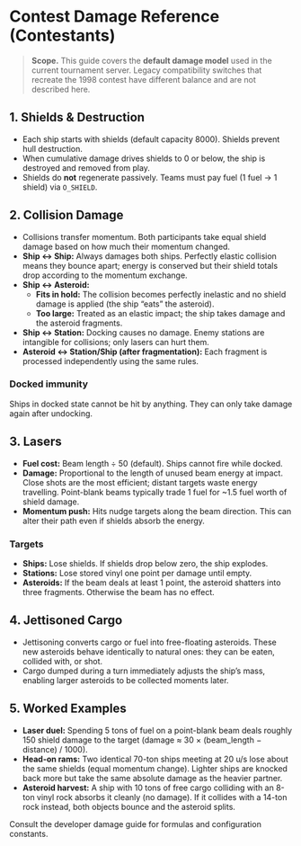 # Contest Damage Reference (Contestants)

> **Scope.** This guide covers the **default damage model** used in the current tournament server. Legacy compatibility switches that recreate the 1998 contest have different balance and are not described here.

## 1. Shields & Destruction
- Each ship starts with shields (default capacity 8000). Shields prevent hull destruction.
- When cumulative damage drives shields to 0 or below, the ship is destroyed and removed from play.
- Shields do **not** regenerate passively. Teams must pay fuel (1 fuel → 1 shield) via `O_SHIELD`.

## 2. Collision Damage
- Collisions transfer momentum. Both participants take equal shield damage based on how much their momentum changed.
- **Ship ↔ Ship:** Always damages both ships. Perfectly elastic collision means they bounce apart; energy is conserved but their shield totals drop according to the momentum exchange.
- **Ship ↔ Asteroid:**
  - **Fits in hold:** The collision becomes perfectly inelastic and no shield damage is applied (the ship “eats” the asteroid).
  - **Too large:** Treated as an elastic impact; the ship takes damage and the asteroid fragments.
- **Ship ↔ Station:** Docking causes no damage. Enemy stations are intangible for collisions; only lasers can hurt them.
- **Asteroid ↔ Station/Ship (after fragmentation):** Each fragment is processed independently using the same rules.

### Docked immunity
Ships in docked state cannot be hit by anything. They can only take damage again after undocking.

## 3. Lasers
- **Fuel cost:** Beam length ÷ 50 (default). Ships cannot fire while docked.
- **Damage:** Proportional to the length of unused beam energy at impact. Close shots are the most efficient; distant targets waste energy travelling. Point-blank beams typically trade 1 fuel for ~1.5 fuel worth of shield damage.
- **Momentum push:** Hits nudge targets along the beam direction. This can alter their path even if shields absorb the energy.

### Targets
- **Ships:** Lose shields. If shields drop below zero, the ship explodes.
- **Stations:** Lose stored vinyl one point per damage until empty.
- **Asteroids:** If the beam deals at least 1 point, the asteroid shatters into three fragments. Otherwise the beam has no effect.

## 4. Jettisoned Cargo
- Jettisoning converts cargo or fuel into free-floating asteroids. These new asteroids behave identically to natural ones: they can be eaten, collided with, or shot.
- Cargo dumped during a turn immediately adjusts the ship’s mass, enabling larger asteroids to be collected moments later.

## 5. Worked Examples
- **Laser duel:** Spending 5 tons of fuel on a point-blank beam deals roughly 150 shield damage to the target (damage ≈ 30 × (beam_length − distance) / 1000).
- **Head-on rams:** Two identical 70-ton ships meeting at 20 u/s lose about the same shields (equal momentum change). Lighter ships are knocked back more but take the same absolute damage as the heavier partner.
- **Asteroid harvest:** A ship with 10 tons of free cargo colliding with an 8-ton vinyl rock absorbs it cleanly (no damage). If it collides with a 14-ton rock instead, both objects bounce and the asteroid splits.

Consult the developer damage guide for formulas and configuration constants.
